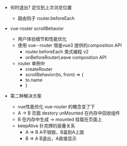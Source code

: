 - 何时退出?  定位到上次浏览位置
    - 路由钩子 router.beforeEach

- vue-router  scrollBehavior
    - 用户体验细节和性能优化
    - 使用 vue--router 借鉴vue3 提供的composition API
        - router.beforeEach  类式编程 v2
        - onBeforeRouterLeave  composition API
    - router 单例中
        - createRouter
        - scrollBehavior(to, from) => {
        - to.name
        - }

- 第二种解决方案
    - vue性能优化 vue-router 的概念变了下
    - A -> B 页面  destory unMounted 在内存中回收组件
    - B  在内存中生成 -> mounted 挂载在页面上
    - keepAlive 扑克牌的层叠关系
        - A => B   A不销毁，B盖到A上面
        - B => A   B退出，A直接显示